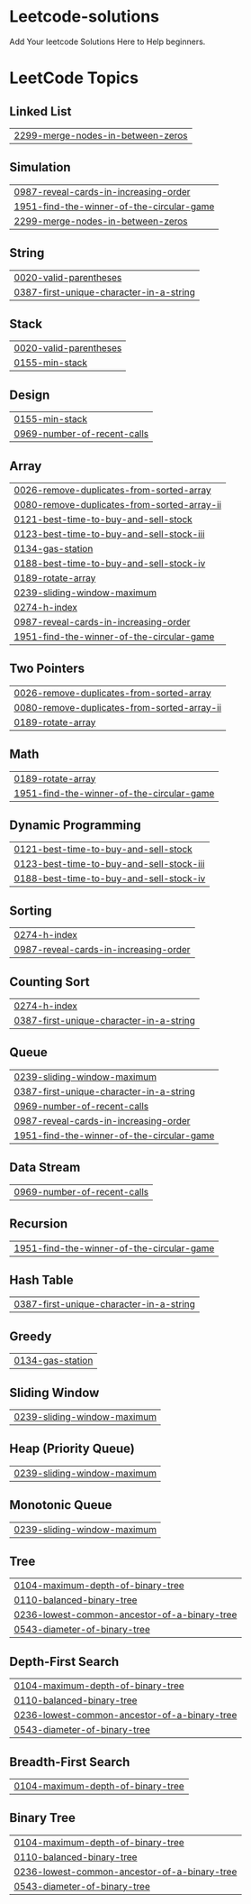 # Leetcode-solutions
Add Your leetcode Solutions Here to Help beginners.

<!---LeetCode Topics Start-->
# LeetCode Topics
## Linked List
|  |
| ------- |
| [2299-merge-nodes-in-between-zeros](https://github.com/VenusYadav/Leetcode-solutions/tree/master/2299-merge-nodes-in-between-zeros) |
## Simulation
|  |
| ------- |
| [0987-reveal-cards-in-increasing-order](https://github.com/VenusYadav/Leetcode-solutions/tree/master/0987-reveal-cards-in-increasing-order) |
| [1951-find-the-winner-of-the-circular-game](https://github.com/VenusYadav/Leetcode-solutions/tree/master/1951-find-the-winner-of-the-circular-game) |
| [2299-merge-nodes-in-between-zeros](https://github.com/VenusYadav/Leetcode-solutions/tree/master/2299-merge-nodes-in-between-zeros) |
## String
|  |
| ------- |
| [0020-valid-parentheses](https://github.com/VenusYadav/Leetcode-solutions/tree/master/0020-valid-parentheses) |
| [0387-first-unique-character-in-a-string](https://github.com/VenusYadav/Leetcode-solutions/tree/master/0387-first-unique-character-in-a-string) |
## Stack
|  |
| ------- |
| [0020-valid-parentheses](https://github.com/VenusYadav/Leetcode-solutions/tree/master/0020-valid-parentheses) |
| [0155-min-stack](https://github.com/VenusYadav/Leetcode-solutions/tree/master/0155-min-stack) |
## Design
|  |
| ------- |
| [0155-min-stack](https://github.com/VenusYadav/Leetcode-solutions/tree/master/0155-min-stack) |
| [0969-number-of-recent-calls](https://github.com/VenusYadav/Leetcode-solutions/tree/master/0969-number-of-recent-calls) |
## Array
|  |
| ------- |
| [0026-remove-duplicates-from-sorted-array](https://github.com/VenusYadav/Leetcode-solutions/tree/master/0026-remove-duplicates-from-sorted-array) |
| [0080-remove-duplicates-from-sorted-array-ii](https://github.com/VenusYadav/Leetcode-solutions/tree/master/0080-remove-duplicates-from-sorted-array-ii) |
| [0121-best-time-to-buy-and-sell-stock](https://github.com/VenusYadav/Leetcode-solutions/tree/master/0121-best-time-to-buy-and-sell-stock) |
| [0123-best-time-to-buy-and-sell-stock-iii](https://github.com/VenusYadav/Leetcode-solutions/tree/master/0123-best-time-to-buy-and-sell-stock-iii) |
| [0134-gas-station](https://github.com/VenusYadav/Leetcode-solutions/tree/master/0134-gas-station) |
| [0188-best-time-to-buy-and-sell-stock-iv](https://github.com/VenusYadav/Leetcode-solutions/tree/master/0188-best-time-to-buy-and-sell-stock-iv) |
| [0189-rotate-array](https://github.com/VenusYadav/Leetcode-solutions/tree/master/0189-rotate-array) |
| [0239-sliding-window-maximum](https://github.com/VenusYadav/Leetcode-solutions/tree/master/0239-sliding-window-maximum) |
| [0274-h-index](https://github.com/VenusYadav/Leetcode-solutions/tree/master/0274-h-index) |
| [0987-reveal-cards-in-increasing-order](https://github.com/VenusYadav/Leetcode-solutions/tree/master/0987-reveal-cards-in-increasing-order) |
| [1951-find-the-winner-of-the-circular-game](https://github.com/VenusYadav/Leetcode-solutions/tree/master/1951-find-the-winner-of-the-circular-game) |
## Two Pointers
|  |
| ------- |
| [0026-remove-duplicates-from-sorted-array](https://github.com/VenusYadav/Leetcode-solutions/tree/master/0026-remove-duplicates-from-sorted-array) |
| [0080-remove-duplicates-from-sorted-array-ii](https://github.com/VenusYadav/Leetcode-solutions/tree/master/0080-remove-duplicates-from-sorted-array-ii) |
| [0189-rotate-array](https://github.com/VenusYadav/Leetcode-solutions/tree/master/0189-rotate-array) |
## Math
|  |
| ------- |
| [0189-rotate-array](https://github.com/VenusYadav/Leetcode-solutions/tree/master/0189-rotate-array) |
| [1951-find-the-winner-of-the-circular-game](https://github.com/VenusYadav/Leetcode-solutions/tree/master/1951-find-the-winner-of-the-circular-game) |
## Dynamic Programming
|  |
| ------- |
| [0121-best-time-to-buy-and-sell-stock](https://github.com/VenusYadav/Leetcode-solutions/tree/master/0121-best-time-to-buy-and-sell-stock) |
| [0123-best-time-to-buy-and-sell-stock-iii](https://github.com/VenusYadav/Leetcode-solutions/tree/master/0123-best-time-to-buy-and-sell-stock-iii) |
| [0188-best-time-to-buy-and-sell-stock-iv](https://github.com/VenusYadav/Leetcode-solutions/tree/master/0188-best-time-to-buy-and-sell-stock-iv) |
## Sorting
|  |
| ------- |
| [0274-h-index](https://github.com/VenusYadav/Leetcode-solutions/tree/master/0274-h-index) |
| [0987-reveal-cards-in-increasing-order](https://github.com/VenusYadav/Leetcode-solutions/tree/master/0987-reveal-cards-in-increasing-order) |
## Counting Sort
|  |
| ------- |
| [0274-h-index](https://github.com/VenusYadav/Leetcode-solutions/tree/master/0274-h-index) |
| [0387-first-unique-character-in-a-string](https://github.com/VenusYadav/Leetcode-solutions/tree/master/0387-first-unique-character-in-a-string) |
## Queue
|  |
| ------- |
| [0239-sliding-window-maximum](https://github.com/VenusYadav/Leetcode-solutions/tree/master/0239-sliding-window-maximum) |
| [0387-first-unique-character-in-a-string](https://github.com/VenusYadav/Leetcode-solutions/tree/master/0387-first-unique-character-in-a-string) |
| [0969-number-of-recent-calls](https://github.com/VenusYadav/Leetcode-solutions/tree/master/0969-number-of-recent-calls) |
| [0987-reveal-cards-in-increasing-order](https://github.com/VenusYadav/Leetcode-solutions/tree/master/0987-reveal-cards-in-increasing-order) |
| [1951-find-the-winner-of-the-circular-game](https://github.com/VenusYadav/Leetcode-solutions/tree/master/1951-find-the-winner-of-the-circular-game) |
## Data Stream
|  |
| ------- |
| [0969-number-of-recent-calls](https://github.com/VenusYadav/Leetcode-solutions/tree/master/0969-number-of-recent-calls) |
## Recursion
|  |
| ------- |
| [1951-find-the-winner-of-the-circular-game](https://github.com/VenusYadav/Leetcode-solutions/tree/master/1951-find-the-winner-of-the-circular-game) |
## Hash Table
|  |
| ------- |
| [0387-first-unique-character-in-a-string](https://github.com/VenusYadav/Leetcode-solutions/tree/master/0387-first-unique-character-in-a-string) |
## Greedy
|  |
| ------- |
| [0134-gas-station](https://github.com/VenusYadav/Leetcode-solutions/tree/master/0134-gas-station) |
## Sliding Window
|  |
| ------- |
| [0239-sliding-window-maximum](https://github.com/VenusYadav/Leetcode-solutions/tree/master/0239-sliding-window-maximum) |
## Heap (Priority Queue)
|  |
| ------- |
| [0239-sliding-window-maximum](https://github.com/VenusYadav/Leetcode-solutions/tree/master/0239-sliding-window-maximum) |
## Monotonic Queue
|  |
| ------- |
| [0239-sliding-window-maximum](https://github.com/VenusYadav/Leetcode-solutions/tree/master/0239-sliding-window-maximum) |
## Tree
|  |
| ------- |
| [0104-maximum-depth-of-binary-tree](https://github.com/VenusYadav/Leetcode-solutions/tree/master/0104-maximum-depth-of-binary-tree) |
| [0110-balanced-binary-tree](https://github.com/VenusYadav/Leetcode-solutions/tree/master/0110-balanced-binary-tree) |
| [0236-lowest-common-ancestor-of-a-binary-tree](https://github.com/VenusYadav/Leetcode-solutions/tree/master/0236-lowest-common-ancestor-of-a-binary-tree) |
| [0543-diameter-of-binary-tree](https://github.com/VenusYadav/Leetcode-solutions/tree/master/0543-diameter-of-binary-tree) |
## Depth-First Search
|  |
| ------- |
| [0104-maximum-depth-of-binary-tree](https://github.com/VenusYadav/Leetcode-solutions/tree/master/0104-maximum-depth-of-binary-tree) |
| [0110-balanced-binary-tree](https://github.com/VenusYadav/Leetcode-solutions/tree/master/0110-balanced-binary-tree) |
| [0236-lowest-common-ancestor-of-a-binary-tree](https://github.com/VenusYadav/Leetcode-solutions/tree/master/0236-lowest-common-ancestor-of-a-binary-tree) |
| [0543-diameter-of-binary-tree](https://github.com/VenusYadav/Leetcode-solutions/tree/master/0543-diameter-of-binary-tree) |
## Breadth-First Search
|  |
| ------- |
| [0104-maximum-depth-of-binary-tree](https://github.com/VenusYadav/Leetcode-solutions/tree/master/0104-maximum-depth-of-binary-tree) |
## Binary Tree
|  |
| ------- |
| [0104-maximum-depth-of-binary-tree](https://github.com/VenusYadav/Leetcode-solutions/tree/master/0104-maximum-depth-of-binary-tree) |
| [0110-balanced-binary-tree](https://github.com/VenusYadav/Leetcode-solutions/tree/master/0110-balanced-binary-tree) |
| [0236-lowest-common-ancestor-of-a-binary-tree](https://github.com/VenusYadav/Leetcode-solutions/tree/master/0236-lowest-common-ancestor-of-a-binary-tree) |
| [0543-diameter-of-binary-tree](https://github.com/VenusYadav/Leetcode-solutions/tree/master/0543-diameter-of-binary-tree) |
<!---LeetCode Topics End-->
